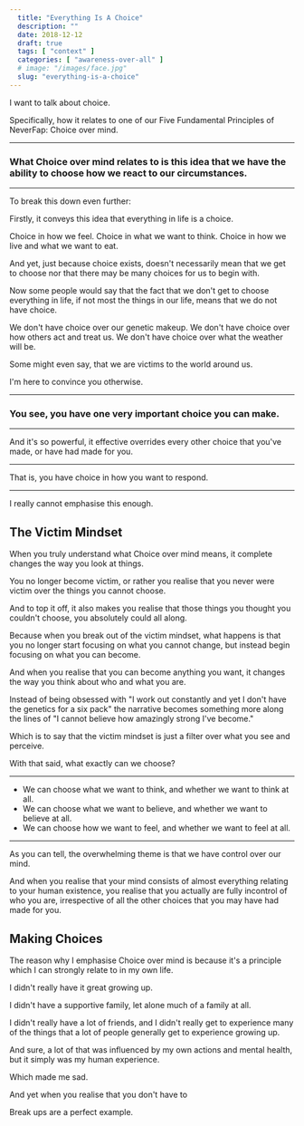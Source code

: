 ```yaml
---
  title: "Everything Is A Choice"
  description: ""
  date: 2018-12-12
  draft: true
  tags: [ "context" ]
  categories: [ "awareness-over-all" ]
  # image: "/images/face.jpg"
  slug: "everything-is-a-choice"
---
```


I want to talk about choice.

Specifically, how it relates to one of our Five Fundamental Principles of NeverFap: Choice over mind.

<hr />

### What Choice over mind relates to is this idea that we have the ability to choose how we react to our circumstances. 

<hr />

To break this down even further: 

Firstly, it conveys this idea that everything in life is a choice.

Choice in how we feel. Choice in what we want to think. Choice in how we live and what we want to eat.

And yet, just because choice exists, doesn't necessarily mean that we get to choose nor that there may be many choices for us to begin with.

Now some people would say that the fact that we don't get to choose everything in life, if not most the things in our life, means that we do not have choice. 

We don't have choice over our genetic makeup. We don't have choice over how others act and treat us. We don't have choice over what the weather will be.

Some might even say, that we are victims to the world around us. 

I'm here to convince you otherwise.

<hr />

### You see, you have one very important choice you can make.

<hr />

And it's so powerful, it effective overrides every other choice that you've made, or have had made for you. 

<hr />

That is, you have choice in how you want to respond.

<hr />

I really cannot emphasise this enough. 

## The Victim Mindset

When you truly understand what Choice over mind means, it complete changes the way you look at things. 

You no longer become victim, or rather you realise that you never were victim over the things you cannot choose.

And to top it off, it also makes you realise that those things you thought you couldn't choose, you absolutely could all along.

Because when you break out of the victim mindset, what happens is that you no longer start focusing on what you cannot change, but instead begin focusing on what you can become.

And when you realise that you can become anything you want, it changes the way you think about who and what you are. 

Instead of being obsessed with "I work out constantly and yet I don't have the genetics for a six pack" the narrative becomes something more along the lines of "I cannot believe how amazingly strong I've become."

Which is to say that the victim mindset is just a filter over what you see and perceive. 

With that said, what exactly can we choose?

<hr />

- We can choose what we want to think, and whether we want to think at all. 
- We can choose what we want to believe, and whether we want to believe at all. 
- We can choose how we want to feel, and whether we want to feel at all.

<hr />

As you can tell, the overwhelming theme is that we have control over our mind.

And when you realise that your mind consists of almost everything relating to your human existence, you realise that you actually are fully incontrol of who you are, irrespective of all the other choices that you may have had made for you.

## Making Choices

The reason why I emphasise Choice over mind is because it's a principle which I can strongly relate to in my own life. 

I didn't really have it great growing up.

I didn't have a supportive family, let alone much of a family at all. 

I didn't really have a lot of friends, and I didn't really get to experience many of the things that a lot of people generally get to experience growing up. 

And sure, a lot of that was influenced by my own actions and mental health, but it simply was my human experience.

Which made me sad.

And yet when you realise that you don't have to 


Break ups are a perfect example. 




